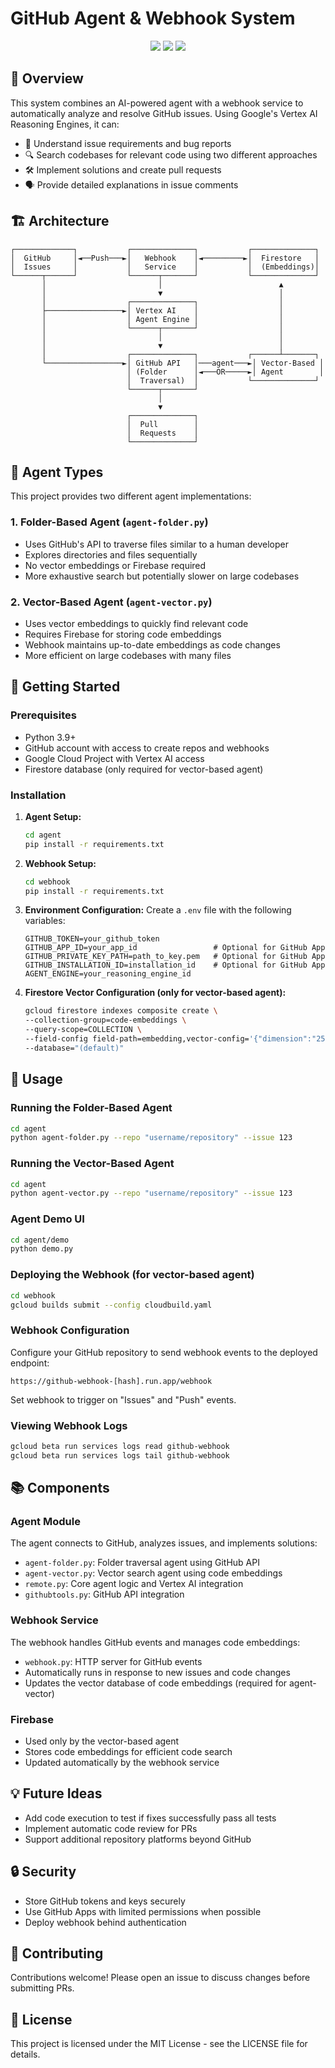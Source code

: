 # GitHub Agent & Webhook System

<div align="center">
  <img src="https://img.shields.io/badge/Language-Python-blue?style=flat-square&logo=python">
  <img src="https://img.shields.io/badge/AI-Google_Vertex_AI-green?style=flat-square&logo=google-cloud">
  <img src="https://img.shields.io/badge/Platform-GitHub-black?style=flat-square&logo=github">
</div>

## 🤖 Overview

This system combines an AI-powered agent with a webhook service to automatically analyze and resolve GitHub issues. Using Google's Vertex AI Reasoning Engines, it can:

- 📝 Understand issue requirements and bug reports
- 🔍 Search codebases for relevant code using two different approaches
- 🛠️ Implement solutions and create pull requests
- 🗣️ Provide detailed explanations in issue comments

## 🏗️ Architecture

```
┌─────────────┐           ┌──────────────┐           ┌──────────────┐
│  GitHub     │◄──Push───►│   Webhook    │◄─────────►│  Firestore   │
│  Issues     │           │   Service    │           │  (Embeddings)│
└──────┬──────┘           └──────┬───────┘           └──────────────┘
       │                         │                          ▲
       │                         ▼                          │
       │                  ┌──────────────┐                  │
       ├─────────────────►│ Vertex AI    │                  │
       │                  │ Agent Engine │                  │
       │                  └──────┬───────┘                  │
       │                         │                          │
       │                         ▼                          │
       │                  ┌──────────────┐           ┌──────┴───────┐
       └─────────────────►│ GitHub API   │───agent───►│ Vector-Based │
                          │ (Folder      │◄───OR─────►│ Agent        │
                          │  Traversal)  │           └──────────────┘
                          └──────┬───────┘
                                 │
                                 ▼
                          ┌──────────────┐
                          │  Pull        │
                          │  Requests    │
                          └──────────────┘
```

## 🔎 Agent Types

This project provides two different agent implementations:

### 1. Folder-Based Agent (`agent-folder.py`)
- Uses GitHub's API to traverse files similar to a human developer
- Explores directories and files sequentially
- No vector embeddings or Firebase required
- More exhaustive search but potentially slower on large codebases

### 2. Vector-Based Agent (`agent-vector.py`)
- Uses vector embeddings to quickly find relevant code
- Requires Firebase for storing code embeddings
- Webhook maintains up-to-date embeddings as code changes
- More efficient on large codebases with many files

## 🚀 Getting Started

### Prerequisites

- Python 3.9+
- GitHub account with access to create repos and webhooks
- Google Cloud Project with Vertex AI access
- Firestore database (only required for vector-based agent)

### Installation

1. **Agent Setup:**
   ```bash
   cd agent
   pip install -r requirements.txt
   ```

2. **Webhook Setup:**
   ```bash
   cd webhook
   pip install -r requirements.txt
   ```

3. **Environment Configuration:**
   Create a `.env` file with the following variables:
   ```
   GITHUB_TOKEN=your_github_token
   GITHUB_APP_ID=your_app_id                 # Optional for GitHub App
   GITHUB_PRIVATE_KEY_PATH=path_to_key.pem   # Optional for GitHub App
   GITHUB_INSTALLATION_ID=installation_id    # Optional for GitHub App
   AGENT_ENGINE=your_reasoning_engine_id
   ```

4. **Firestore Vector Configuration (only for vector-based agent):**
   ```bash
   gcloud firestore indexes composite create \
   --collection-group=code-embeddings \
   --query-scope=COLLECTION \
   --field-config field-path=embedding,vector-config='{"dimension":"256", "flat": {}}' \
   --database="(default)"
   ```

## 🔧 Usage

### Running the Folder-Based Agent

```bash
cd agent
python agent-folder.py --repo "username/repository" --issue 123
```

### Running the Vector-Based Agent

```bash
cd agent
python agent-vector.py --repo "username/repository" --issue 123
```

### Agent Demo UI

```bash
cd agent/demo
python demo.py
```

### Deploying the Webhook (for vector-based agent)

```bash
cd webhook
gcloud builds submit --config cloudbuild.yaml
```

### Webhook Configuration

Configure your GitHub repository to send webhook events to the deployed endpoint:
```
https://github-webhook-[hash].run.app/webhook
```

Set webhook to trigger on "Issues" and "Push" events.

### Viewing Webhook Logs

```bash
gcloud beta run services logs read github-webhook
gcloud beta run services logs tail github-webhook
```

## 📚 Components

### Agent Module

The agent connects to GitHub, analyzes issues, and implements solutions:

- `agent-folder.py`: Folder traversal agent using GitHub API
- `agent-vector.py`: Vector search agent using code embeddings
- `remote.py`: Core agent logic and Vertex AI integration
- `githubtools.py`: GitHub API integration

### Webhook Service

The webhook handles GitHub events and manages code embeddings:

- `webhook.py`: HTTP server for GitHub events
- Automatically runs in response to new issues and code changes
- Updates the vector database of code embeddings (required for agent-vector)

### Firebase

- Used only by the vector-based agent
- Stores code embeddings for efficient code search
- Updated automatically by the webhook service

## 💡 Future Ideas

- Add code execution to test if fixes successfully pass all tests
- Implement automatic code review for PRs
- Support additional repository platforms beyond GitHub

## 🔒 Security

- Store GitHub tokens and keys securely
- Use GitHub Apps with limited permissions when possible
- Deploy webhook behind authentication 

## 🤝 Contributing

Contributions welcome! Please open an issue to discuss changes before submitting PRs.

## 📄 License

This project is licensed under the MIT License - see the LICENSE file for details.